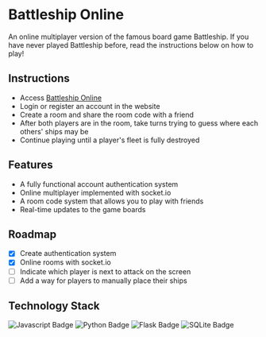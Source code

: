 # Battleship Online

An online multiplayer version of the famous board game Battleship. If you have never played
Battleship before, read the instructions below on how to play!

## Instructions

- Access [Battleship Online](https://battleship-web-online-c1370e469085.herokuapp.com/)
- Login or register an account in the website
- Create a room and share the room code with a friend
- After both players are in the room, take turns trying to guess where each others' ships may be
- Continue playing until a player's fleet is fully destroyed

## Features

- A fully functional account authentication system
- Online multiplayer implemented with socket.io
- A room code system that allows you to play with friends
- Real-time updates to the game boards

## Roadmap

- [X] Create authentication system
- [X] Online rooms with socket.io
- [ ] Indicate which player is next to attack on the screen
- [ ] Add a way for players to manually place their ships

## Technology Stack

![Javascript Badge](https://img.shields.io/badge/JavaScript-F7DF1E?style=for-the-badge&logo=javascript&logoColor=black) ![Python Badge](https://img.shields.io/badge/Python-3776AB?style=for-the-badge&logo=python&logoColor=white) ![Flask Badge](https://img.shields.io/badge/Flask-000000?style=for-the-badge&logo=flask&logoColor=white) ![SQLite Badge](https://img.shields.io/badge/SQLite-07405E?style=for-the-badge&logo=sqlite&logoColor=white)
